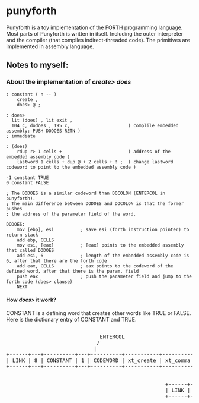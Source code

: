 # punyforth

Punyforth is a toy implementation of the FORTH programming language. Most parts of Punyforth is written in itself. Including the outer interpreter and the compiler (that compiles indirect-threaded code). The primitives are implemented in assembly language.

## Notes to myself:

### About the implementation of *create> does*

```forth
: constant ( n -- ) 
    create , 
    does> @ ;
    
: does>
  lit (does) , lit exit ,
  104 c, dodoes , 195 c,                      ( complile embedded assembly: PUSH DODOES RETN )
; immediate

: (does)
    rdup r> 1 cells +                         ( address of the embedded assembly code )
    lastword 1 cells + dup @ + 2 cells + ! ;  ( change lastword codeword to point to the embedded assembly code )

-1 constant TRUE 
0 constant FALSE

```

```assembly
; The DODOES is a similar codeword than DOCOLON (ENTERCOL in punyforth). 
; The main difference between DODOES and DOCOLON is that the former pushes 
; the address of the parameter field of the word.

DODOES:
    mov [ebp], esi          ; save esi (forth instruction pointer) to return stack
    add ebp, CELLS
    mov esi, [eax]          ; [eax] points to the embedded assembly that called DODOES
    add esi, 6              ; length of the embedded assembly code is 6, after that there are the forth code
    add eax, CELLS          ; eax points to the codeword of the defined word, after that there is the param. field
    push eax                ; push the parameter field and jump to the forth code (does> clause) 
    NEXT

```

#### How *does>* it work?

CONSTANT is a defining word that creates other words like TRUE or FALSE. Here is the dictionary entry of CONSTANT and TRUE.

<pre>                        
                              ENTERCOL                                                        jumps to DODOES
                             /                                                               /
                            |                                                               |
+------+---+----------+---+----------+-----------+----------+-----------+---------+----------------------+----------+
| LINK | 8 | CONSTANT | 1 | CODEWORD | xt_create | xt_comma | xt_(does) | xt_exit | asm: push dodoes ret | xt_fetch |
+------+---+----------+---+----------+-----------+----------+-----------+---------+----------------------+----------+
                                                                                   /
                                                                                  |
                                                   +------+---+------+---+----------+----+---------+
                                                   | LINK | 4 | TRUE | 1 | CODEWORD | -1 | xt_exit |
                                                   +------+---+------+---+----------+----+---------+

</pre>
